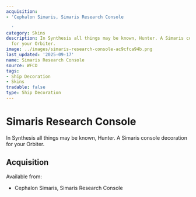 ```yaml
---
acquisition:
- 'Cephalon Simaris, Simaris Research Console

  '
category: Skins
description: In Synthesis all things may be known, Hunter. A Simaris console decoration
  for your Orbiter.
image: ../images/simaris-research-console-ac9cfca94b.png
last_updated: '2025-09-17'
name: Simaris Research Console
source: WFCD
tags:
- Ship Decoration
- Skins
tradable: false
type: Ship Decoration
---
```


# Simaris Research Console

In Synthesis all things may be known, Hunter. A Simaris console decoration for your Orbiter.

## Acquisition

Available from:
- Cephalon Simaris, Simaris Research Console


